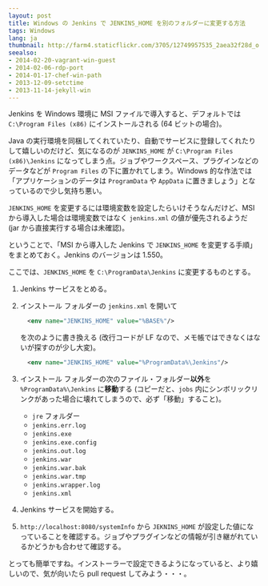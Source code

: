 ```yaml
---
layout: post
title: Windows の Jenkins で JENKINS_HOME を別のフォルダーに変更する方法
tags: Windows
lang: ja
thumbnail: http://farm4.staticflickr.com/3705/12749957535_2aea32f28d_o.png
seealso:
- 2014-02-20-vagrant-win-guest
- 2014-02-06-rdp-port
- 2014-01-17-chef-win-path
- 2013-12-09-setctime
- 2013-11-14-jekyll-win
---
```

Jenkins を Windows 環境に MSI ファイルで導入すると、デフォルトでは `C:\Program Files (x86)` にインストールされる (64 ビットの場合)。

Java の実行環境を同梱してくれていたり、自動でサービスに登録してくれたりして嬉しいのだけど、気になるのが `JENKINS_HOME` が `C:\Program Files (x86)\Jenkins` になってしまう点。ジョブやワークスペース、プラグインなどのデータなどが `Program Files` の下に置かれてしまう。Windows 的な作法では「アプリケーションのデータは `ProgramData` や `AppData` に置きましょう」となっているので少し気持ち悪い。

`JENKINS_HOME` を変更するには環境変数を設定したらいけそうなんだけど、MSI から導入した場合は環境変数ではなく `jenkins.xml` の値が優先されるようだ (jar から直接実行する場合は未確認)。

ということで、「MSI から導入した Jenkins で `JENKINS_HOME` を変更する手順」をまとめておく。Jenkins のバージョンは 1.550。

ここでは、`JENKINS_HOME` を `C:\ProgramData\Jenkins` に変更するものとする。

1. Jenkins サービスをとめる。
2. インストール フォルダーの `jenkins.xml` を開いて

    ```xml
      <env name="JENKINS_HOME" value="%BASE%"/>
    ```

   を次のように書き換える (改行コードが LF なので、メモ帳ではできなくはないが探すのが少し大変)。

    ```xml
      <env name="JENKINS_HOME" value="%ProgramData%\Jenkins"/>
    ```
3. インストール フォルダーの次のファイル・フォルダー**以外**を `%ProgramData%\Jenkins` に**移動**する (コピーだと、`jobs` 内にシンボリックリンクがあった場合に壊れてしまうので、必ず「移動」すること)。
   * `jre` フォルダー
   * `jenkins.err.log`
   * `jenkins.exe`
   * `jenkins.exe.config`
   * `jenkins.out.log`
   * `jenkins.war`
   * `jenkins.war.bak`
   * `jenkins.war.tmp`
   * `jenkins.wrapper.log`
   * `jenkins.xml`
4. Jenkins サービスを開始する。
5. `http://localhost:8080/systemInfo` から `JEKNINS_HOME` が設定した値になっていることを確認する。ジョブやプラグインなどの情報が引き継がれているかどうかも合わせて確認する。

とっても簡単ですね。インストーラーで設定できるようになっていると、より嬉しいので、気が向いたら pull request してみよう・・・。
